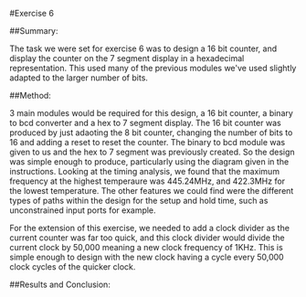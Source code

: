 #Exercise 6

##Summary:

The task we were set for exercise 6 was to design a 16 bit counter, and display the counter on the 7 segment display in a hexadecimal representation. This used many of the previous modules we've used slightly adapted to the larger number of bits.


##Method:

3 main modules would be required for this design, a 16 bit counter, a binary to bcd converter and a hex to 7 segment display. The 16 bit counter was produced by just adaoting the 8 bit counter, changing the number of bits to 16 and adding a reset to reset the counter. The binary to bcd module was given to us and the hex to 7 segment was previously created. So the design was simple enough to produce, particularly using the diagram given in the instructions. Looking at the timing analysis, we found that the maximum frequency at the highest temperaure was 445.24MHz, and 422.3MHz for the lowest temperature. The other features we could find were the different types of paths within the design for the setup and hold time, such as unconstrained input ports for example.

For the extension of this exercise, we needed to add a clock divider as the current counter was far too quick, and this clock divider would divide the current clock by 50,000 meaning a new clock frequency of 1KHz. This is simple enough to design with the new clock having a cycle every 50,000 clock cycles of the quicker clock.


##Results and Conclusion:

